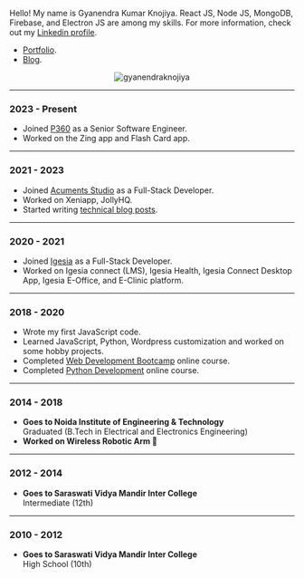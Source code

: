 Hello! My name is Gyanendra Kumar Knojiya. React JS, Node JS, MongoDB, Firebase, and Electron JS are among my skills. For more information, check out my  [Linkedin profile](https://www.linkedin.com/in/gyanendraknojiya).

-  [Portfolio](https://gyanendra.tech).
-  [Blog](https://codingcafe.co.in).


<p align="center"> <img src="https://komarev.com/ghpvc/?username=gyanendraknojiya&label=Profile%20views&color=0e75b6&style=flat" alt="gyanendraknojiya" /> </p>

---------
### 2023 - Present

-   Joined  [P360](https://www.p360.com/)  as a Senior Software Engineer.
-   Worked on the Zing app and Flash Card app.

---------
### 2021 - 2023

-   Joined  [Acuments Studio](https://acuments.com/)  as a Full-Stack Developer.
-   Worked on Xeniapp, JollyHQ.
-   Started writing  [technical blog posts](https://codingcafe.co.in/).

----------

### 2020 - 2021

-   Joined  [Igesia](https://igesia.co/)  as a Full-Stack Developer.
-   Worked on Igesia connect (LMS), Igesia Health, Igesia Connect Desktop App, Igesia E-Office, and E-Clinic platform.

----------

### 2018 - 2020

-   Wrote my first JavaScript code.
-   Learned JavaScript, Python, Wordpress customization and worked on some hobby projects.
-   Completed  [Web Development Bootcamp](https://gyanendra.tech/static/certificates/mern.jpg)  online course.
-   Completed  [Python Development](https://gyanendra.tech/static/certificates/python.jpg)  online course.

----------

### 2014 - 2018

-   **Goes to Noida Institute of Engineering & Technology**  
    Graduated (B.Tech in Electrical and Electronics Engineering)
-   **Worked on Wireless Robotic Arm 💪**

----------

### 2012 - 2014

-   **Goes to Saraswati Vidya Mandir Inter College**  
    Intermediate (12th)

----------

### 2010 - 2012

-   **Goes to Saraswati Vidya Mandir Inter College**  
    High School (10th)
    
